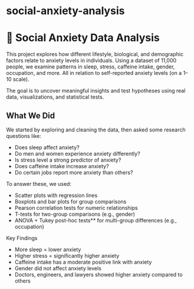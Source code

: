 # social-anxiety-analysis
# 🧠 Social Anxiety Data Analysis

This project explores how different lifestyle, biological, and demographic factors relate to anxiety levels in individuals. Using a dataset of 11,000 people, we examine patterns in sleep, stress, caffeine intake, gender, occupation, and more. All in relation to self-reported anxiety levels (on a 1–10 scale).

The goal is to uncover meaningful insights and test hypotheses using real data, visualizations, and statistical tests.

## What We Did

We started by exploring and cleaning the data, then asked some research questions like:

- Does sleep affect anxiety?
- Do men and women experience anxiety differently?
- Is stress level a strong predictor of anxiety?
- Does caffeine intake increase anxiety?
- Do certain jobs report more anxiety than others?

To answer these, we used:
- Scatter plots with regression lines
- Boxplots and bar plots for group comparisons
- Pearson correlation tests for numeric relationships
- T-tests for two-group comparisons (e.g., gender)
- ANOVA + Tukey post-hoc tests** for multi-group differences (e.g., occupation)


 Key Findings

- More sleep = lower anxiety
- Higher stress = significantly higher anxiety
- Caffeine intake has a moderate positive link with anxiety
- Gender did not affect anxiety levels
- Doctors, engineers, and lawyers showed higher anxiety compared to others

